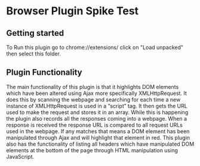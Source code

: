 # Browser Plugin Spike Test


## Getting started

To Run this plugin go to chrome://extensions/ click on "Load unpacked" then select this folder.

## Plugin Functionality

The main functionality of this plugin is that it highlights DOM elements which have been altered using Ajax more specifically XMLHttpRequest. It does this by scanning the webpage and searching for each time a new instance of XMLHttpRequest is used in a “script” tag. It then gets the URL used to make the request and stores it in an array. While this is happening the plugin also records all the responses coming into a webpage. When a response is received the response URL is compared to all request URLs used in the webpage. If any matches that means a DOM element has been manipulated through Ajax and will highlight that element in red. This plugin also has the functionality of listing all headers which have manipulated DOM elements at the bottom of the page through HTML manipulation using JavaScript.
